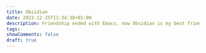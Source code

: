 ```yaml
---
title: Obsidian
date: 2023-12-25T11:34:38+01:00
description: Friendship ended with Emacs, now Obsidian is my best friend.
tags:
showComments: false
draft: true
---
```


